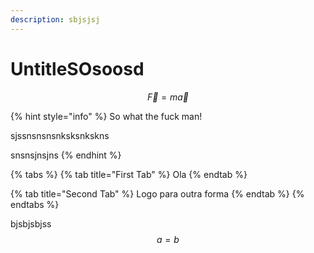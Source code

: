 ```yaml
---
description: sbjsjsj
---
```


# UntitleSOsoosd

$$
\vec{F}=m\vec{a}
$$

{% hint style="info" %}
So what the fuck man!

sjssnsnsnsnksksnkskns

snsnsjnsjns
{% endhint %}



{% tabs %}
{% tab title="First Tab" %}
Ola
{% endtab %}

{% tab title="Second Tab" %}
Logo para outra forma
{% endtab %}
{% endtabs %}

bjsbjsbjss $$a = b$$ 

